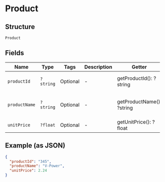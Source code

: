 
# Product

## Structure

`Product`

## Fields

| Name | Type | Tags | Description | Getter | Setter |
|  --- | --- | --- | --- | --- | --- |
| `productId` | `?string` | Optional | - | getProductId(): ?string | setProductId(?string productId): void |
| `productName` | `?string` | Optional | - | getProductName(): ?string | setProductName(?string productName): void |
| `unitPrice` | `?float` | Optional | - | getUnitPrice(): ?float | setUnitPrice(?float unitPrice): void |

## Example (as JSON)

```json
{
  "productId": "345",
  "productName": "V-Power",
  "unitPrice": 2.24
}
```

